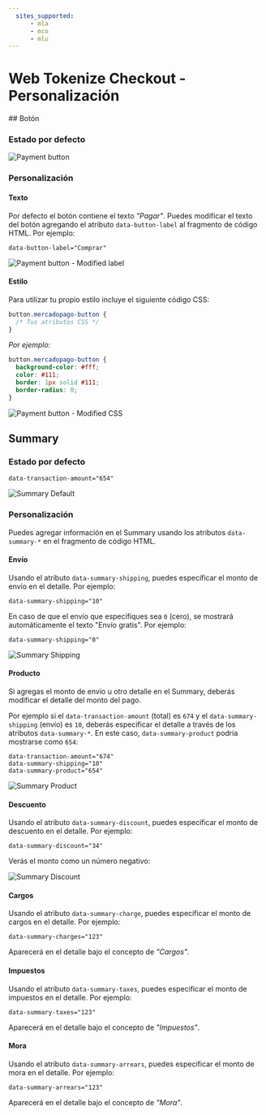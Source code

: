 ```yaml
---
  sites_supported:
      - mla
      - mco
      - mlu
---
```


# Web Tokenize Checkout - Personalización

## Botón

### Estado por defecto

![Payment button](/images/paybutton.png)

### Personalización

#### Texto

Por defecto el botón contiene el texto *"Pagar"*. Puedes modificar el texto del botón agregando el atributo `data-button-label` al fragmento de código HTML. Por ejemplo:

```
data-button-label="Comprar"
```

![Payment button - Modified label](/images/paybutton-modified-label.png)

#### Estilo

Para utilizar tu propio estilo incluye el siguiente código CSS:

```css
button.mercadopago-button {
  /* Tus atributos CSS */
}
```

*Por ejemplo:*

```css
button.mercadopago-button {
  background-color: #fff;
  color: #111;
  border: 1px solid #111;
  border-radius: 0;
}
```

![Payment button - Modified CSS](/images/paybutton-modified-css.png)

## Summary

### Estado por defecto

```
data-transaction-amount="654"
```

![Summary Default](/images/summary-default.png)

### Personalización

Puedes agregar información en el Summary usando los atributos `data-summary-*` en el fragmento de código HTML.

#### Envío

Usando el atributo `data-summary-shipping`, puedes especificar el monto de envío en el detalle. Por ejemplo:

```
data-summary-shipping="10"
```

En caso de que el envío que especifiques sea `0` (cero), se mostrará automáticamente el texto "Envío gratis". Por ejemplo:

```
data-summary-shipping="0"
```

![Summary Shipping](/images/summary-shipping.png)

#### Producto

Si agregas el monto de envío u otro detalle en el Summary, deberás modificar el detalle del monto del pago.

Por ejemplo si el `data-transaction-amount` (total) es `674` y el `data-summary-shipping` (envío) es `10`, deberás especificar el detalle a través de los atributos `data-summary-*`. En este caso, `data-summary-product` podría mostrarse como `654`:

```
data-transaction-amount="674"
data-summary-shipping="10"
data-summary-product="654"
```

![Summary Product](/images/summary-product.png)

#### Descuento

Usando el atributo `data-summary-discount`, puedes especificar el monto de descuento en el detalle. Por ejemplo:

```
data-summary-discount="34"
```

Verás el monto como un número negativo:

![Summary Discount](/images/summary-discount.png)

#### Cargos

Usando el atributo `data-summary-charge`, puedes especificar el monto de cargos en el detalle. Por ejemplo:

```
data-summary-charges="123"
```

Aparecerá en el detalle bajo el concepto de *"Cargos"*.

#### Impuestos

Usando el atributo `data-summary-taxes`, puedes especificar el monto de impuestos en el detalle. Por ejemplo:

```
data-summary-taxes="123"
```

Aparecerá en el detalle bajo el concepto de *"Impuestos"*.

#### Mora

Usando el atributo `data-summary-arrears`, puedes especificar el monto de mora en el detalle. Por ejemplo:

```
data-summary-arrears="123"
```

Aparecerá en el detalle bajo el concepto de *"Mora"*.
